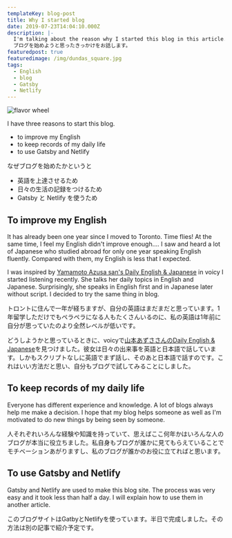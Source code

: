 ```yaml
---
templateKey: blog-post
title: Why I started blog
date: 2019-07-23T14:04:10.000Z
description: |-
  I'm talking about the reason why I started this blog in this article. 　　　　　　　　
  ブログを始めようと思ったきっかけをお話します。
featuredpost: true
featuredimage: /img/dundas_square.jpg
tags:
  - English
  - blog
  - Gatsby
  - Netlify
---
```

![flavor wheel](/img/flavor_wheel.jpg)

I have three reasons to start this blog.

* to improve my English
* to keep records of my daily life
* to use Gatsby and Netlify

なぜブログを始めたかというと

* 英語を上達させるため
* 日々の生活の記録をつけるため
* Gatsby と Netlify を使うため

## To improve my English

It has already been one year since I moved to Toronto. Time flies! At the same time, I feel my English didn't improve enough.... I saw and heard a lot of Japanese who studied abroad for only one year speaking English fluently. Compared with them, my English is less that I expected.

I was inspired by [Yamamoto Azusa san's Daily English & Japanese](https://voicy.jp/channel/738) in voicy I started listening recently. She talks her daily topics in English and Japanese. Surprisingly, she speaks in English first and in Japanese later without script. I decided to try the same thing in blog.

トロントに住んで一年が経ちますが、自分の英語はまだまだと思っています。1年留学しただけでもペラペラになる人もたくさんいるのに、私の英語は1年前に自分が思っていたのより全然レベルが低いです。

どうしようかと思っているときに、voicyで[山本あずささんのDaily English & Japanese](https://voicy.jp/channel/738)を見つけました。彼女は日々の出来事を英語と日本語で話しています。しかもスクリプトなしに英語でまず話し、そのあと日本語で話すのです。これはいい方法だと思い、自分もブログで試してみることにしました。

## To keep records of my daily life

Everyone has different experience and knowledge. A lot of blogs always help me make a decision. I hope that my blog helps someone as well as I'm motivated to do new things by being seen by someone.

人それぞれいろんな経験や知識を持っていて、思えばここ何年かはいろんな人のブログが本当に役立ちました。私自身もブログが誰かに見てもらえていることでモチベーションあがりますし、私のブログが誰かのお役に立てればと思います。

## To use Gatsby and Netlify

Gatsby and Netlify are used to make this blog site. The process was very easy and it took less than half a day. I will explain how to use them in another article.

このブログサイトはGatbyとNetlifyを使っています。半日で完成しました。その方法は別の記事で紹介予定です。
